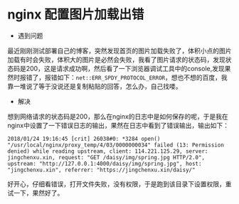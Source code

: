 # nginx 配置图片加载出错

* 遇到问题

最近刚刚测试部署自己的博客，突然发现首页的图片加载失败了，体积小点的图片加载有时会失败，体积大的图片是必然会失败，我看了图片请求的状态码，发现状态码是200，这是请求成功啊，然后看了一下浏览器调试工具中的console,发现果然时报错了，报错如下：`net::ERR_SPDY_PROTOCOL_ERROR`，想也不想的百度，我靠一堆说了等于没说还是复制粘贴的回答，怎么办，自己找喽。

* 解决

想到网络请求的状态码是200，那么在nginx的日志中是如何保存的呢，于是我在nginx中设置了一下错误日志的输出，果然在日志中看到了错误输出，输出如下：

```text
2018/01/24 19:16:45 [crit] 26038#0: *3284 open() "/usr/local/nginx/proxy_temp/4/03/0000000034" failed (13: Permission denied) while reading upstream, client: 114.221.125.29, server: jingchenxu.xin, request: "GET /daisy/img/spring.jpg HTTP/2.0", upstream: "http://127.0.0.1:4000/daisy/img/spring.jpg", host: "jingchenxu.xin", referrer: "https://jingchenxu.xin/daisy/"
```

好开心，仔细看错误，打开文件失败，没有权限，于是跑到该目录下设置权限，重试一下，果然好了。

